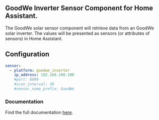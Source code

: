 ## GoodWe Inverter Sensor Component for Home Assistant.

The GoodWe solar sensor component will retrieve data from an GoodWe solar inverter.
The values will be presented as sensors (or attributes of sensors) in Home Assistant.

## Configuration

``` YAML
sensor:
  - platform: goodwe_inverter
    ip_address: 192.168.100.100
    #port: 8899
    #scan_interval: 30
    #sensor_name_prefix: GoodWe
```

### Documentation

Find the full documentation [here](https://github.com/mletenay/home-assistant-goodwe-inverter).